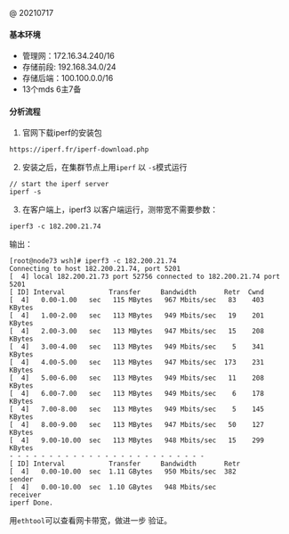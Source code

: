 @ 20210717

#### 基本环境

- 管理网：172.16.34.240/16
- 存储前段: 192.168.34.0/24
- 存储后端：100.100.0.0/16
- 13个mds 6主7备

#### 分析流程

1. 官网下载iperf的安装包
```
https://iperf.fr/iperf-download.php
```
2. 安装之后，在集群节点上用`iperf` 以 `-s`模式运行
```
// start the iperf server
iperf -s
```

3. 在客户端上，iperf3 以客户端运行，测带宽不需要参数：
```
iperf3 -c 182.200.21.74
```
输出：
```
[root@node73 wsh]# iperf3 -c 182.200.21.74
Connecting to host 182.200.21.74, port 5201
[  4] local 182.200.21.73 port 52756 connected to 182.200.21.74 port 5201
[ ID] Interval           Transfer     Bandwidth       Retr  Cwnd
[  4]   0.00-1.00   sec   115 MBytes   967 Mbits/sec   83    403 KBytes
[  4]   1.00-2.00   sec   113 MBytes   949 Mbits/sec   19    201 KBytes
[  4]   2.00-3.00   sec   113 MBytes   947 Mbits/sec   15    208 KBytes
[  4]   3.00-4.00   sec   113 MBytes   949 Mbits/sec    5    341 KBytes
[  4]   4.00-5.00   sec   113 MBytes   947 Mbits/sec  173    231 KBytes
[  4]   5.00-6.00   sec   113 MBytes   949 Mbits/sec   11    208 KBytes
[  4]   6.00-7.00   sec   113 MBytes   949 Mbits/sec    6    178 KBytes
[  4]   7.00-8.00   sec   113 MBytes   949 Mbits/sec    5    145 KBytes
[  4]   8.00-9.00   sec   113 MBytes   947 Mbits/sec   50    127 KBytes
[  4]   9.00-10.00  sec   113 MBytes   948 Mbits/sec   15    299 KBytes
- - - - - - - - - - - - - - - - - - - - - - - - -
[ ID] Interval           Transfer     Bandwidth       Retr
[  4]   0.00-10.00  sec  1.11 GBytes   950 Mbits/sec  382             sender
[  4]   0.00-10.00  sec  1.10 GBytes   948 Mbits/sec                  receiver
iperf Done.
```
用`ethtool`可以查看网卡带宽，做进一步 验证。
